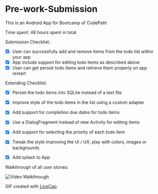 # Pre-work-Submission
This is an Android App for Bootcamp of CodePath

Time spent: 48 hours spent in total

Submission Checklist:

* [X] User can successfully add and remove items from the todo list within your app
* [X] App include support for editing todo items as described above
* [X] User can get persist todo items and retrieve them properly on app restart

Extending Checklist:

* [X] Persist the todo items into SQLite instead of a text file
* [X] Improve style of the todo items in the list using a custom adapter
* [X] Add support for completion due dates for todo items 
* [X] Use a DialogFragment instead of new Activity for editing items
* [X] Add support for selecting the priority of each todo item 
* [X] Tweak the style improving the UI / UX, play with colors, images or backgrounds
* [X] Add splash to App


Walkthrough of all user stories:

<img src='http://i.imgur.com/Q7ENxcF.gif' title='Video Walkthrough' width='' alt='Video Walkthrough' />

GIF created with [LiceCap](http://www.cockos.com/licecap/).
